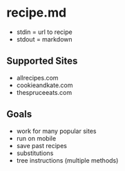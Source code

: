 # recipe.md

- stdin = url to recipe
- stdout = markdown

## Supported Sites

- allrecipes.com
- cookieandkate.com
- thespruceeats.com

## Goals

- work for many popular sites
- run on mobile
- save past recipes
- substitutions
- tree instructions (multiple methods)
